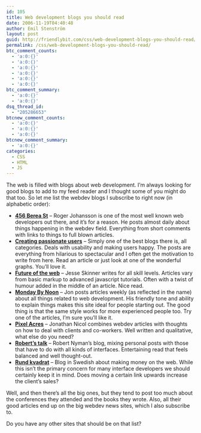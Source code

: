 ```yaml
---
id: 105
title: Web development blogs you should read
date: 2006-11-19T04:40:48
author: Emil Stenström
layout: post
guid: http://friendlybit.com/css/web-development-blogs-you-should-read/
permalink: /css/web-development-blogs-you-should-read/
btc_comment_counts:
  - 'a:0:{}'
  - 'a:0:{}'
  - 'a:0:{}'
  - 'a:0:{}'
  - 'a:0:{}'
  - 'a:0:{}'
btc_comment_summary:
  - 'a:0:{}'
  - 'a:0:{}'
dsq_thread_id:
  - "205286653"
btcnew_comment_counts:
  - 'a:0:{}'
  - 'a:0:{}'
  - 'a:0:{}'
btcnew_comment_summary:
  - 'a:0:{}'
categories:
  - CSS
  - HTML
  - JS
---
```

The web is filled with blogs about web development. I&#8217;m always looking for good blogs to add to my feed reader and I thought some of you might do that too. So let me list the webdev blogs I subscribe to right now (in alphabetic order):

  * **[456 Berea St](http://www.456bereastreet.com/)** &#8211; Roger Johansson is one of the most well known web developers out there, and it&#8217;s for a reason. He posts almost daily about things happening in the webdev field. Everything from short comments with links to things to full blown articles.
  * **[Creating passionate users](http://headrush.typepad.com/creating_passionate_users/)** &#8211; Simply one of the best blogs there is, all categories. Deals with usability and making users happy. The posts are everything from hilarious to spectacular and I often get the motivation to write from here. Read an article or just look at one of the wonderful graphs. You&#8217;ll love it.
  * **[Future of the web](http://www.thefutureoftheweb.com/)** &#8211; Jesse Skinner writes for all skill levels. Articles vary from basic markup to advanced javascript tutorials. Often with a twist of humour added in the middle of an article. Nice read.
  * **[Monday By Noon](http://mondaybynoon.com)** &#8211; Jon posts articles weekly (as reflected in the name) about all things related to web development. His friendly tone and ability to explain things makes this site ideal for people starting out. The good thing is that the same style works for more experienced people too. Try one of the articles, I&#8217;m sure you&#8217;ll like it.
  * **[Pixel Acres](http://f6design.com/journal/)** &#8211; Jonathan Nicol combines webdev articles with thoughts on how to deal with clients and co-workers. Well written and qualitative, what else do you need?
  * **[Robert&#8217;s talk](http://www.robertnyman.com/)** &#8211; Robert Nyman&#8217;s blog, mixing personal posts with those that have to do with all kinds of interfaces. Entertaining read that feels balanced and well thought-out.
  * **[Rund kvadrat](http://rundkvadrat.com/)** &#8211; Blog in Swedish about making money on the web. While this isn&#8217;t the primary concern for many interface developers we should certainly keep it in mind. Does moving a certain link upwards increase the client&#8217;s sales?

Well, and then there&#8217;s all the big ones, but they tend to post too much about the conferences they attended and the books they wrote. Also, all their good articles end up on the big webdev news sites, which I also subscribe to.

Do you have any other sites that should be on that list?
